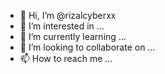 - 👋 Hi, I’m @rizalcyberxx
- 👀 I’m interested in ...
- 🌱 I’m currently learning ...
- 💞️ I’m looking to collaborate on ...
- 📫 How to reach me ...

<!---
rizalcyberxx/rizalcyberxx is a ✨ special ✨ repository because its `README.md` (this file) appears on your GitHub profile.
You can click the Preview link to take a look at your changes.
--->
